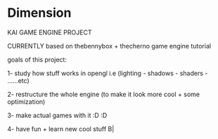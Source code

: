 # Dimension
KAI GAME ENGINE PROJECT

CURRENTLY based on thebennybox + thecherno game engine tutorial

goals of this project:

1- study how stuff works in opengl i.e (lighting - shadows - shaders - ......etc)

2- restructure the whole engine (to make it look more cool + some optimization)

3- make actual games with it :D :D

4- have fun + learn new cool stuff B|

